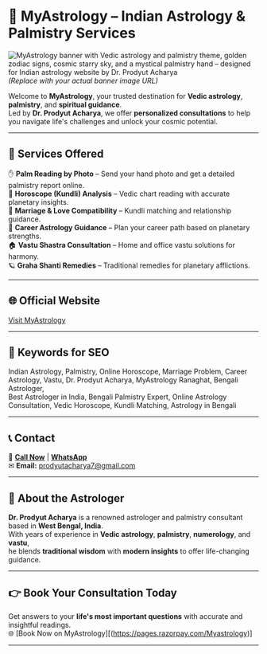 # 🌟 MyAstrology – Indian Astrology & Palmistry Services  

 ![MyAstrology banner with Vedic astrology and palmistry theme, golden zodiac signs, cosmic starry sky, and a mystical palmistry hand – designed for Indian astrology website by Dr. Prodyut Acharya](https://astro.myastrology.in/images/banner.jpg "MyAstrology – Indian Astrology & Palmistry Banner by Dr. Prodyut Acharya")
*(Replace with your actual banner image URL)*  

Welcome to **MyAstrology**, your trusted destination for **Vedic astrology**, **palmistry**, and **spiritual guidance**.  
Led by **Dr. Prodyut Acharya**, we offer **personalized consultations** to help you navigate life's challenges and unlock your cosmic potential.

---

## 🔮 Services Offered  

✋ **Palm Reading by Photo** – Send your hand photo and get a detailed palmistry report online.  
📜 **Horoscope (Kundli) Analysis** – Vedic chart reading with accurate planetary insights.  
💑 **Marriage & Love Compatibility** – Kundli matching and relationship guidance.  
💼 **Career Astrology Guidance** – Plan your career path based on planetary strengths.  
🏠 **Vastu Shastra Consultation** – Home and office vastu solutions for harmony.  
🪐 **Graha Shanti Remedies** – Traditional remedies for planetary afflictions.  

---

## 🌐 Official Website  
[Visit MyAstrology](https://astro.myastrology.in)  

---

## 📌 Keywords for SEO  
Indian Astrology, Palmistry, Online Horoscope, Marriage Problem, Career Astrology, Vastu, Dr. Prodyut Acharya, MyAstrology Ranaghat, Bengali Astrologer,  
Best Astrologer in India, Bengali Palmistry Expert, Online Astrology Consultation, Vedic Horoscope, Kundli Matching, Astrology in Bengali  

---

## 📞 Contact  
📱 **[Call Now](tel:+919333122768)** | **[WhatsApp](https://wa.me/919333122768)**  
✉ **Email:** [prodyutacharya7@gmail.com](mailto:prodyutacharya7@gmail.com)  

---

## 📣 About the Astrologer  
**Dr. Prodyut Acharya** is a renowned astrologer and palmistry consultant based in **West Bengal, India**.  
With years of experience in **Vedic astrology**, **palmistry**, **numerology**, and **vastu**,  
he blends **traditional wisdom** with **modern insights** to offer life-changing guidance.  

---

## 👉 Book Your Consultation Today  
Get answers to your **life's most important questions** with accurate and insightful readings.  
🌐 [Book Now on MyAstrology][(https://pages.razorpay.com/Myastrology)]

---
